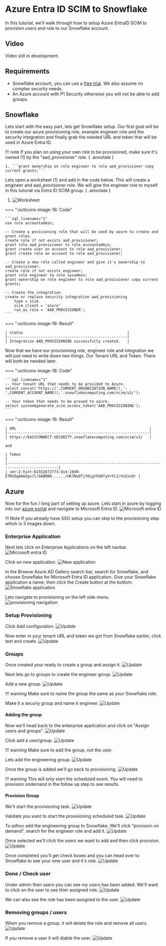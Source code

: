 # Azure Entra ID SCIM to Snowflake
In this tutorial, we’ll walk through how to setup Azure EntraID SCIM to provision users and role to our Snowflake account.

## Video
Video still in development.

## Requirements
- Snowflake account, you can use a [free trial](https://signup.snowflake.com/). We also assume no complex security needs.
- An Azure account with P1 Security otherwise you will not be able to add groups.

## Snowflake
Lets start with the easy part, lets get Snowflake setup. Our first goal will be to create our azure provisioning role, example engineer role and the security integration and finally grab the needed URL and token that will be used in Azure Entra ID.

!!! note
    If you plan on using your own role to be provisioned, make sure it's owned (1) by the "aad_provisioner" role.
    { .annotate }

    1. ```grant ownership on role engineer to role aad_provisioner copy current grants;```

Lets open a worksheet (1) and add in the code below. This will create a engineer and aad_provisioner role. We will give the engineer role to myself in this tutorial via Entra ID SCIM group.
{ .annotate }

1. ![Worksheet](images/0.png)

=== ":octicons-image-16: Code"

    ```sql linenums="1"
    use role accountadmin;

    -- Create a povisioning role that will be used by azure to create and grant roles.
    create role if not exists aad_provisioner;
    grant role aad_provisioner to role accountadmin;
    grant create user on account to role aad_provisioner;
    grant create role on account to role aad_provisioner;

    -- Create a new role called engineer and give it's ownership to aad_provisioner.
    create role if not exists engineer;
    grant role engineer to role sysadmin;
    grant ownership on role engineer to role aad_provisioner copy current grants;

    -- Create the integration.
    create or replace security integration aad_provisioning
        type = scim
        scim_client = 'azure'
        run_as_role = 'AAD_PROVISIONER';
    ```

=== ":octicons-image-16: Result"

    | status                                               |
    |------------------------------------------------------|
    | Integration AAD_PROVISIONING successfully created.   |



Now that we have our provisioning role, engineer role and integration we will just need to write down two things. Our Tenant URL and Token. There will both be needed later.


=== ":octicons-image-16: Code"

    ```sql linenums="1"
    -- Your tenant URL that needs to be provided to Azure.
    select concat('https://',CURRENT_ORGANIZATION_NAME(),'-',CURRENT_ACCOUNT_NAME(),'.snowflakecomputing.com/scim/v2/');

    -- Your token that needs to be proved to azure.
    select system$generate_scim_access_token('AAD_PROVISIONING');
    ```


=== ":octicons-image-16: Result"

    | URL                                                            |
    |----------------------------------------------------------------|
    | https://EASYCONNECT-SECURITY.snowflakecomputing.com/scim/v2/   |

    and

    | Token                                                                                       |
    |---------------------------------------------------------------------------------------------|
    | ver:2-hint:61552672773-did:1049-ETMsDgAAAZgvJl/6ABRBR....../UK7NvDTjYOLgtFb0fyV+YLI/VnZxcDr |


## Azure
Now for the fun / long part of setting up azure. Lets start in azure by logging into our [azure portal](https://portal.azure.com/) and navigate to Microsoft Entra ID.
![Microsoft entra ID](images/01.png)

!!! Note
    If you already have SSO setup you can skip to the provisioning step which is 3 images down.


### Enterprise Application
Next lets click on Enterprise Applications on the left navbar.
![Microsoft entra ID](images/02.png)

Click on new application.
![New application](images/03.png)

In the Browse Azure AD Gallery search bar, search for Snowflake, and choose Snowflake for Microsoft Entra ID application. Give your Snowflake application a name, then click the Create button at the bottom.
![Snowflake application](images/04.png)

Lets navigate to provisioning on the left side menu.
![provisioning navigation](images/06.png)

### Setup Provisioning
Click Add configuration.
![Update](images/07.png)  

Now enter in your tenant URL and token we got from Snowflake earlier, click test and create.
![Update](images/08.png)  

### Groups
Once created your ready to create a group and assign it.
![Update](images/09.png)  

Next lets go to groups to create the engineer group.
![Update](images/10.png)  

Add a new group.
![Update](images/11.png)  

!!! warning 
    Make sure to name the group the same as your Snowflake role.

Make it a securiy group and name it engineer.
![Update](images/12.png)

#### Adding the group
Now we'll head back to the enterprise application and click on "Assign users and groups".
![Update](images/13.png)  

Click add a user/group.
![Update](images/14.png)  

!!! warning 
    Make sure to add the group, not the user.

Lets add the engineering group. 
![Update](images/16.png)  

Once the group is added we'll go back to provisioning.
![Update](images/17.png)  

!!! warning 
    This will only start the scheduled event. You will need to provision ondemand in the follow up step to see results.

#### Provision Group
We'll start the provisioning task. 
![Update](images/18.png)  

Validate you want to start the provisioning scheduled task.
![Update](images/19.png)  

To adhoc add the engineering group to Snowflake. We'll click "provision on demand", search for the engineer role and add it.
![Update](images/20.png)  

Once selected we'll click the users we want to add and then click provision.
![Update](images/21.png)  

Once completed you'll get check boxes and you can head over to Snowflake to see your new user and it's role.
![Update](images/22.png)

### Done / Check user
Under admin then users you can see my users has been added. We'll want to click on the user to see thier assigned role.
![Update](images/23.png)  

We can also see the role has been assigned to the user.
![Update](images/24.png)  

### Removing groups / users
When you remove a group, it will delete the role and remove all users.
![Update](images/25.png)  

If you remove a user it will diable the user.
![Update](images/26.png)  

